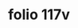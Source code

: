 ---
layout: edition
title: folio 117v
manuscript: Padua, Biblioteca del Seminario Vescovile, MS 32
sigla: P
iip: p117v.tif
milestone: 234
---